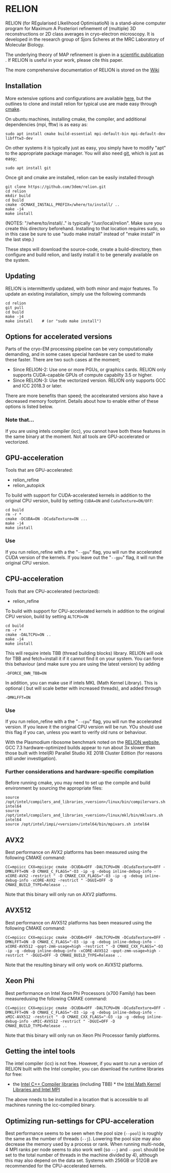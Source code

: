 RELION
======


RELION (for REgularised LIkelihood OptimisatioN) is a stand-alone computer
program for Maximum A Posteriori refinement of (multiple) 3D reconstructions
or 2D class averages in cryo-electron microscopy. It is developed in the
research group of Sjors Scheres at the MRC Laboratory of Molecular Biology.

The underlying theory of MAP refinement is given in a [scientific publication](https://www.ncbi.nlm.nih.gov/pubmed/22100448)
. If RELION is useful in your work, please cite this paper.


The more comprehensive documentation of RELION is stored on the [Wiki](http://www2.mrc-lmb.cam.ac.uk/relion)

## Installation


More extensive options and configurations are available [here](http://www2.mrc-lmb.cam.ac.uk/relion/index.php/Download_%26_install), but the outlines to clone and install relion for typical use are made easy through [cmake](https://en.wikipedia.org/wiki/CMake).

On ubuntu machines, installing cmake, the compiler, and additional dependencies (mpi, fftw) is as easy as:

```
sudo apt install cmake build-essential mpi-default-bin mpi-default-dev libfftw3-dev
```

On other systems it is typically just as easy, you simply have to modify "apt" to
the appropriate package manager. You will also need [git](https://en.wikipedia.org/wiki/Git), which is just as easy;

```
sudo apt install git
```


Once git and cmake are installed, relion can be easily installed through
```
git clone https://github.com/3dem/relion.git
cd relion
mkdir build
cd build
cmake -DCMAKE_INSTALL_PREFIX=/where/to/install/ ..
make -j4
make install
```
(NOTES: "/where/to/install/.." is typically "/usr/local/relion".
 Make sure you create this directory beforehand.
 Installing to that location requires sudo, so in this case be sure to use
 "sudo make install" instead of "make install" in the last step.)

These steps will download the source-code, create a build-directory,
then configure and build relion, and lastly install it to be generally
available on the system.
## Updating


RELION is intermittently updated, with both minor and major features.
To update an existing installation, simply use the following commands

```
cd relion
git pull
cd build
make -j4
make install    # (or "sudo make install")
```



## Options for accelerated versions

Parts of the cryo-EM processing pipeline can be very computationally demanding, and in some cases special hardware can be used to make these faster. There are two such cases at the moment; 

* Since RELION-2: Use one or more PGUs, or graphics cards. RELION only supports CUDA-capable GPUs of compute capabilty 3.5 or higher.  
* Since RELION-3: Use the vectorized version. RELION only supports GCC and ICC 2018.3 or later.

There are more benefits than speed; the accelearated versions also have a decreased memory footprint. Details about how to enable either of these options is listed below. 

### Note that... 
If you are using intels compiler (icc), you cannot have both these features in the same binary at the moment. Not all tools are GPU-accelerated or vectorized. 

## GPU-acceleration
Tools that are GPU-accelerated: 
* relion\_refine
* relion\_autopick

To build with support for CUDA-accelerated kernels in addition to the original CPU version, build by setting `CUDA=ON` and `CudaTexture=ON/OFF`:

```
cd build
rm -r *
cmake -DCUDA=ON -DCudaTexture=ON ...
make -j4
make install
```
### Use
If you run relion\_refine with a the "`--gpu`" flag, you will run the accelerated CUDA version of the kernels.   If you leave out the "`--gpu`" flag, it will run the original CPU version.

## CPU-acceleration
Tools that are CPU-accelerated (vectorized): 
* relion\_refine

To build with support for CPU-accelerated kernels in addition to the original
CPU version, build by setting `ALTCPU=ON`
```
cd build
rm -r *
cmake -DALTCPU=ON ..
make -j4
make install
```
This will require intels TBB (thread building blocks) library. RELION will ook for TBB and fetch+install it if it cannot find it on your system. You can force this behaviour (and make sure you are using the latest version) by adding 
```
-DFORCE_OWN_TBB=ON
```
In addition, you can make use if intels MKL (Math Kernel Library). This is optional ( but will scale better with increased threads), and added through 
```
-DMKLFFT=ON
```





### Use
If you run relion\_refine with a the "`--cpu`" flag, you will run the accelerated version. If you leave it the original CPU version will be run. YOu should use this flag if you can, unless you want to verify old runs or behaviour.

With the Plasmodium ribosome benchmark noted on the [RELION website](https://www2.mrc-lmb.cam.ac.uk/relion/index.php?title=Benchmarks_%26_computer_hardware), GCC 7.3 hardware-optimized builds appear to run about 3x slower than those built with Intel(R) Parallel Studio XE 2018 Cluster Edition (for reasons still under investigation).

### Further considerations and hardware-specific compilation 

Before running cmake, you may need to set up the compile and build environment by sourcing the appropriate files:
```
source /opt/intel/compilers_and_libraries_<version>/linux/bin/compilervars.sh intel64
source /opt/intel/compilers_and_libraries_<version>/linux/mkl/bin/mklvars.sh intel64
source /opt/intel/impi/<version>/intel64/bin/mpivars.sh intel64
```

## AVX2
Best performance on AVX2 platforms has been measured using the following CMAKE command:
```
CC=mpiicc CXX=mpiicpc cmake -DCUDA=OFF -DALTCPU=ON -DCudaTexture=OFF -DMKLFFT=ON -D CMAKE_C_FLAGS="-O3 -ip -g -debug inline-debug-info -xCORE-AVX2 -restrict " -D CMAKE_CXX_FLAGS="-O3 -ip -g -debug inline-debug-info -xCORE-AVX2 -restrict " -DGUI=OFF -D CMAKE_BUILD_TYPE=Release ..
```
Note that this binary will only run on AXV2 platforms.

## AVX512
Best performance on AVX512 platforms has been measured using the following CMAKE command:
```
CC=mpiicc CXX=mpiicpc cmake -DCUDA=OFF -DALTCPU=ON -DCudaTexture=OFF -DMKLFFT=ON -D CMAKE_C_FLAGS="-O3 -ip -g -debug inline-debug-info -xCORE-AVX512 -qopt-zmm-usage=high -restrict " -D CMAKE_CXX_FLAGS="-O3 -ip -g -debug inline-debug-info -xCORE-AVX512 -qopt-zmm-usage=high -restrict " -DGUI=OFF -D CMAKE_BUILD_TYPE=Release ..
```
Note that the resulting binary will only work on AVX512 platforms.
## Xeon Phi 
Best performance on Intel Xeon Phi Processors (x700 Family) has been measuredusing the following CMAKE command:
```
CC=mpiicc CXX=mpiicpc cmake -DCUDA=OFF -DALTCPU=ON -DCudaTexture=OFF -DMKLFFT=ON -D CMAKE_C_FLAGS="-O3 -ip -g -debug inline-debug-info -xMIC-AVX512 -restrict " -D CMAKE_CXX_FLAGS="-O3 -ip -g -debug inline-debug-info -xMIC-AVX512 -restrict " -DGUI=OFF -D CMAKE_BUILD_TYPE=Release ..
```
Note that this binary will only run on Xeon Phi Processor family platforms.

## Getting the intel tools

The intel compiler (icc) is not free. However, if you want to *run* a version of RELION built with the Intel compiler, you can download the runtime libraries for free:
  *  the [Intel C++ Compiler libraries](https://software.intel.com/en-us/articles/redistributable-libraries-for-intel-c-and-fortran-2018-compilers-for-linux) (including TBB)
    * the [Intel Math Kernel Libraries and Intel MPI](https://software.intel.com/en-us/mkl)
 
The above nneds to be installed in a location that is accessible to all machines running the icc-compiled binary.

## Optimizing run-settings for CPU-acceleration
Best performance seems to be seen when the pool size (`--pool`) is roughly the same as the number of threads (`--j`).  Lowering the pool size may also decrease the memory used by a process or rank.  When running multi-node, 4 MPI ranks per node seems to also work well (so `--j` and `--pool` should be set  to the total number of threads in the machine divided by 4), although this may also depend on the data set. Systems with 256GB or 512GB are recommended for the CPU-accelerated kernels.

